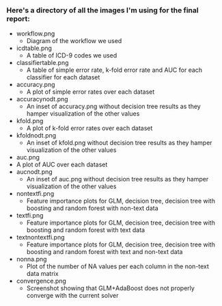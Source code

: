 ### Here's a directory of all the images I'm using for the final report: 

* workflow.png
  * Diagram of the workflow we used
* icdtable.png
  * A table of ICD-9 codes we used
* classifiertable.png
  * A table of simple error rate, k-fold error rate and AUC for each classifier for each dataset    
* accuracy.png
  * A plot of simple error rates over each dataset
* accuracynodt.png
  * An inset of accuracy.png without decision tree results as they hamper visualization of the other values    
* kfold.png
  * A plot of k-fold error rates over each dataset
* kfoldnodt.png
  * An inset of kfold.png without decision tree results as they hamper visualization of the other values  
 * auc.png
  * A plot of AUC over each dataset
* aucnodt.png
  * An inset of auc.png without decision tree results as they hamper visualization of the other values   
* nontextfi.png
  * Feature importance plots for GLM, decision tree, decision tree with boosting and random forest with non-text data 
* textfi.png
  * Feature importance plots for GLM, decision tree, decision tree with boosting and random forest with text data 
* textnontextfi.png
  * Feature importance plots for GLM, decision tree, decision tree with boosting and random forest with text and non-text data 
* nonna.png
  * Plot of the number of NA values per each column in the non-text data matrix
* convergence.png
  * Screenshot showing that GLM+AdaBoost does not properly converge with the current solver 
